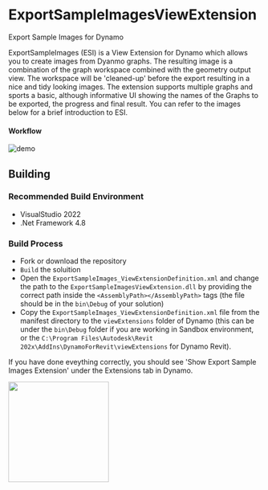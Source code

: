 # ExportSampleImagesViewExtension
 Export Sample Images for Dynamo

ExportSampleImages (ESI) is a View Extension for Dynamo which allows you to create images from Dyanmo graphs. The resulting image is a combination of the graph workspace combined with the geometry output view. The workspace will be 'cleaned-up' before the export resulting in a nice and tidy looking images. 
The extension supports multiple graphs and sports a basic, although informative UI showing the names of the Graphs to be exported, the progress and final result. You can refer to the images below for a brief introduction to ESI.

#### Workflow
![demo](https://user-images.githubusercontent.com/5354594/186398409-8b400655-ff2f-4ca1-a2be-644d56ba7e25.gif)

## Building

### Recommended Build Environment
- VisualStudio 2022
- .Net Framework 4.8

### Build Process
- Fork or download the repository
- ```Build``` the soluition 
- Open the ```ExportSampleImages_ViewExtensionDefinition.xml``` and change the path to the ```ExportSampleImagesViewExtension.dll``` by providing the correct path inside the ```<AssemblyPath></AssemblyPath>``` tags (the file should be in the ```bin\Debug``` of your solution) 
- Copy the ```ExportSampleImages_ViewExtensionDefinition.xml``` file from the manifest directory to the ```viewExtensions``` folder of Dynamo (this can be under the ```bin\Debug``` folder if you are working in Sandbox environment, or the ```C:\Program Files\Autodesk\Revit 202x\AddIns\DynamoForRevit\viewExtensions``` for Dynamo Revit).

If you have done eveything correctly, you should see 'Show Export Sample Images Extension' under the Extensions tab in Dynamo.

<img src="https://user-images.githubusercontent.com/5354594/186402333-7c49302b-a544-41ec-8dc2-20310c215419.png" width="200">

